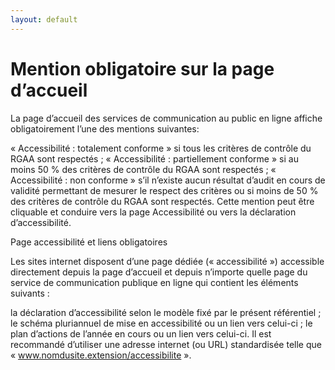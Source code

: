 ```yaml
---
layout: default
---
```


# Mention obligatoire sur la page d’accueil

La page d’accueil des services de communication au public en ligne affiche obligatoirement l’une des mentions suivantes:

« Accessibilité : totalement conforme » si tous les critères de contrôle du RGAA sont respectés ;
« Accessibilité : partiellement conforme » si au moins 50 % des critères de contrôle du RGAA sont respectés ;
« Accessibilité : non conforme » s’il n’existe aucun résultat d’audit en cours de validité permettant de mesurer le respect des critères ou si moins de 50 % des critères de contrôle du RGAA sont respectés.
Cette mention peut être cliquable et conduire vers la page Accessibilité ou vers la déclaration d’accessibilité.

Page accessibilité et liens obligatoires

Les sites internet disposent d’une page dédiée (« accessibilité ») accessible directement depuis la page d’accueil et depuis n’importe quelle page du service de communication publique en ligne qui contient les éléments suivants :

la déclaration d’accessibilité selon le modèle fixé par le présent référentiel ;
le schéma pluriannuel de mise en accessibilité ou un lien vers celui-ci ;
le plan d’actions de l’année en cours ou un lien vers celui-ci.
Il est recommandé d’utiliser une adresse internet (ou URL) standardisée telle que « www.nomdusite.extension/accessibilite ».